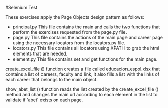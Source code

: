 #Selenium Test

These exercises apply the Page Objects design pattern as follows:
- principal.py
This file contains the main and calls the two functions that perform the exercises requested from the page.py file.
- page.py
This file contains the actions of the main page and career page using the necessary locators from the locators.py file.
- locators.py
This file contains all locators using XPATH to grab the html elements that are needed.
- element.py
This file contains set and get functions for the main page.

create_excel_file () function creates a file called educacion_espol.xlsx that contains a list of careers, faculty and link, it also fills a list with the links of each career that belongs to the main object.

show_abet_list () function reads the list created by the create_excel_file () method and changes the main url according to each element in the list to validate if 'abet' exists on each page.